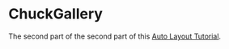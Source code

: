 # ChuckGallery

The second part of the second part of this [Auto Layout Tutorial](https://www.raywenderlich.com/115444/auto-layout-tutorial-in-ios-9-part-2-constraints).
